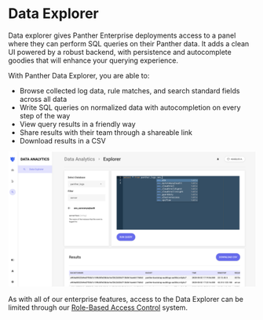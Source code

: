 # Data Explorer
Data explorer gives Panther Enterprise deployments access to a panel where they can perform SQL queries on their Panther
data. It adds a clean UI powered by a robust backend, with persistence and autocomplete goodies that will enhance your querying experience.

With Panther Data Explorer, you are able to:

* Browse collected log data, rule matches, and search standard fields across all data
* Write SQL queries on normalized data with autocompletion on every step of the way
* View query results in a friendly way
* Share results with their team through a shareable link
* Download results in a CSV

![Data Explorer](../../.gitbook/assets/data-explorer.png)

As with all of our enterprise features, access to the Data Explorer can be limited through our [Role-Based Access Control](enterprise/rbac.md) system.
